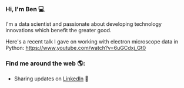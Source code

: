 ### Hi, I'm Ben 💻

I'm a data scientist and passionate about developing technology innovations which benefit the greater good. 

Here's a recent talk I gave on working with electron microscope data in Python:
https://www.youtube.com/watch?v=6uGCdxj_Gt0

### Find me around the web 🌎:
- Sharing updates on <a href="https://www.linkedin.com/in/benweintraub-phd/">LinkedIn</a> 💼






